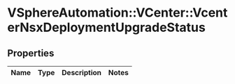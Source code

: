 # VSphereAutomation::VCenter::VcenterNsxDeploymentUpgradeStatus

## Properties
Name | Type | Description | Notes
------------ | ------------- | ------------- | -------------


